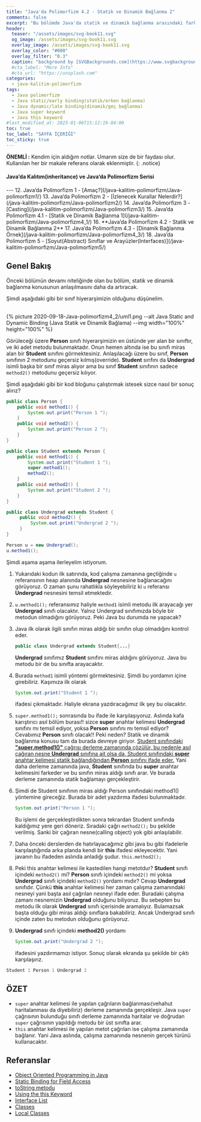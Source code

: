 ```yaml
---
title: "Java'da Polimorfizm 4.2 - Statik ve Dinamik Bağlanma 2"
comments: false
excerpt: "Bu bölümde Java'da statik ve dinamik bağlanma arasındaki farkları ele almaya devam edecek, konunun daha iyi anlaşılması için farklı bir örneği ele alacağız."
header:
  teaser: "/assets/images/svg-book11.svg"
  og_image: /assets/images/svg-book11.svg
  overlay_image: /assets/images/svg-book11.svg
  overlay_color: "#000"
  overlay_filter: "0.3"
  caption: "background by [SVGBackgrounds.com](https://www.svgbackgrounds.com/)"
  #cta_label: "More Info"
  #cta_url: "https://unsplash.com"
categories:
  - java-kalitim-polimorfizm
tags:
  - Java polimorfizm
  - Java static/early binding(statik/erken bağlanma)
  - Java dynamic/late binding(dinamik/geç bağlanma)
  - Java super keyword
  - Java this keyword
#last_modified_at: 2023-01-06T15:12:19-04:00
toc: true
toc_label: "SAYFA İÇERİĞİ"
toc_sticky: true
---
```




**ÖNEMLİ :** Kendim için aldığım notlar. Umarım size de bir faydası olur. Kullanılan her bir makale referans olarak eklenmiştir.
{: .notice}

<div class="notice--info" markdown="1">
<h4 class="no_toc"><i class="fas fa-lightbulb"></i> Java’da Kalıtım(inheritance) ve Java’da Polimorfizm Serisi</h4>
---
12. Java’da Polimorfizm 1 - [Amaç?](/java-kalitim-polimorfizm/Java-polimorfizm1/)
13. Java’da Polimorfizm 2 - [İzlenecek Kurallar Nelerdir?](/java-kalitim-polimorfizm/Java-polimorfizm2/)
14. Java’da Polimorfizm 3 - [Casting](/java-kalitim-polimorfizm/Java-polimorfizm3/)
15. Java’da Polimorfizm 4.1 - [Statik ve Dinamik Bağlanma 1](/java-kalitim-polimorfizm/Java-polimorfizm4_1/)
16. **Java’da Polimorfizm 4.2 - Statik ve Dinamik Bağlanma 2**
17. Java’da Polimorfizm 4.3 - [Dinamik Bağlanma Örnek](/java-kalitim-polimorfizm/Java-polimorfizm4_3/)
18. Java’da Polimorfizm 5 - [Soyut(Abstract) Sınıflar ve Arayüzler(Interfaces)](/java-kalitim-polimorfizm/Java-polimorfizm5/)
</div>

## Genel Bakış

Önceki bölümün devamı niteliğinde olan bu bölüm, statik ve dinamik bağlanma konusunun anlaşılmasını daha da artıracak.

Şimdi aşağıdaki gibi bir sınıf hiyerarşimizin olduğunu düşünelim.


<br/>{% picture 2020-09-18-Java-polimorfizm4_2/uml1.png --alt Java Static and Dynamic Binding (Java Statik ve Dinamik Bağlama) --img width="100%" height="100%" %}<br/>


Görüleceği üzere **Person** sınıfı hiyerarşimizin en üstünde yer alan bir sınıftır, ve iki adet metodu bulunmaktadır. Onun hemen altında ise bu sınıfı miras alan bir **Student** sınıfını görmektesiniz. Anlaşılacağı üzere bu sınıf, **Person** sınıfının 2 metodunu geçersiz kılmış(override). **Student** sınfını da **Undergrad** isimli başka bir sınıf miras alıyor ama bu sınıf **Student** sınıfının sadece ``method2()`` metodunu geçersiz kılıyor.


Şimdi aşağıdaki gibi bir kod bloğunu çalıştırmak istesek sizce nasıl bir sonuç alırız?

```java
public class Person {
    public void method1() {
        System.out.print("Person 1 ");
    }
    public void method2() {
        System.out.print("Person 2 ");
    }
}
```

```java
public class Student extends Person {
    public void method1() {
        System.out.print("Student 1 ");
        super.method1();
        method2();
    }
    public void method2() {
        System.out.print("Student 2 ");
    }
}
```

```java
public class Undergrad extends Student {
     public void method2() {
         System.out.print("Undergrad 2 ");
     }
}
```

```java
Person u = new Undergrad();
u.method1();
```

Şimdi aşama aşama ilerleyelim istiyorum.

1. Yukarıdaki kodun ilk satırında, kod çalışma zamanına geçtiğinde ``u`` referansının heap alanında **Undergrad** nesnesine bağlanacağını görüyoruz. O zaman şunu rahatlıkla söyleyebiliriz ki ``u`` referansı **Undergrad** nesnesini temsil etmektedir.
2. ``u.method1();`` referansımız haliyle ``method1`` isimli metodu ilk arayacağı yer **Undergrad** sınıfı olacaktır. Yalnız Undergrad sınıfımızda böyle bir metodun olmadığını görüyoruz. Peki Java bu durumda ne yapacak?
3. Java ilk olarak ilgili sınıfın miras aldığı bir sınıfın olup olmadığını kontrol eder.

    ```java
    public class Undergrad extends Student{...}
    ```
    **Undergrad** sınıfımız **Student** sınıfını miras aldığını görüyoruz. Java bu metodu bir de bu sınıfta arayacaktır.
4. Burada ``method1`` isimli yöntemi görmektesiniz. Şimdi bu yordamın içine girebiliriz. Kaşımıza ilk olarak

    ```java
    System.out.print("Student 1 ");
    ```
    ifadesi çıkmaktadır. Haliyle ekrana yazdıracağımız ilk şey bu olacaktır.
5. ``super.method1();`` sonrasında bu ifade ile karşılaşıyoruz. Aslında kafa karıştırıcı asıl bölüm burası!! sizce **super** anahtar kelimesi **Undergrad** sınıfını mı temsil ediyor, yoksa **Person** sınıfını mı temsil ediyor? Cevabımız **Person** sınıfı olacak!! Peki neden? Statik ve dinamik bağlanma konusu tam da burada devreye giriyor. <u>Student sınıfındaki <b>"super.method1()"</b> çağrısı derleme zamanında çözülür, bu nedenle asıl çağıran nesne <b>Undergrad</b> sınıfına ait olsa da, Student sınıfındaki <b>super</b> anahtar kelimesi statik bağlandığından <b>Person</b> sınıfını ifade eder.</u> Yani daha derleme zamanında java, **Student** sınıfında bu **super** anahtar kelimesini farkeder ve bu sınıfın miras aldığı sınıfı arar. Ve burada derleme zamanında statik bağlamayı gerçekleştirir.
6. Şimdi de Student sınıfının miras aldığı Person sınıfındaki method1() yöntemine gireceğiz. Burada bir adet yazdırma ifadesi bulunmaktadır.

    ```java
    System.out.print("Person 1 ");
    ```
    Bu işlemi de gerçekleştirdikten sonra tekrardan Student sınıfında kaldığımız yere geri döneriz. Sıradaki çağrı ``method2();`` bu şekilde verilmiş. Sanki bir çağıran nesne(calling object) yok gibi anlaşılabilir.
6. Daha önceki derslerden de hatırlayacağımız gibi java bu gibi ifadelerle karşılaştığında arka planda kendi bir **this** ifadesi ekleyecektir. Yani javanın bu ifadeden aslında anladığı şudur.  ``this.method2();``
7. Peki this anahtar kelimesi ile kastedilen hangi metotdur? **Student** sınıfı içindeki ``method2()`` mi? **Person** sınıfı içindeki ``method2()`` mi yoksa **Undergrad** sınıfı içindeki ``method2()`` yordamı mıdır? Cevap **Undergrad** sınıfıdır. Çünkü **this** anahtar kelimesi her zaman çalışma zamanındaki nesneyi yani başta asıl çağrılan nesneyi ifade eder. Buradaki çalışma zamanı nesnemizin **Undergrad** olduğunu biliyoruz. Bu sebepten bu metodu ilk olarak **Undergrad** sınıfı içerisinde aramalıyız. Bulamazsak başta olduğu gibi miras aldığı sınıflara bakabiliriz. Ancak Undergrad sınıfı içinde zaten bu metodun olduğunu görüyoruz.
8. **Undergrad** sınıfı içindeki **method2()** yordamı

    ```java
    System.out.print("Undergrad 2 ");
    ```
    ifadesini yazdırmamızı istiyor. Sonuç olarak ekranda şu şekilde bir çıktı karşılaşırız.

```java
Student 1 Person 1 Undergrad 2
```

## ÖZET

* ``super`` anahtar kelimesi ile yapılan çağrıların bağlanması(vehahut haritalanması da diyebiliriz) derleme zamanında gerçekleşir. Java ``super`` çağrısının bulunduğu sınıfı derleme zamanında haritalar ve doğrudan ``super`` çağrısının yapıldığı metodu bir üst sınıfta arar.
* ``this`` anahtar kelimesi ile yapılan metot çağrıları ise çalışma zamanında bağlanır. Yani Java aslında, çalışma zamanında nesnenin gerçek türünü kullanacaktır.



## Referanslar
* [Object Oriented Programming in Java](https://www.coursera.org/learn/object-oriented-java?specialization=java-object-oriented)
* [Static Binding for Field Access](https://docs.oracle.com/javase/specs/jls/se13/html/jls-15.html#d5e25867)
* [toString metodu](https://docs.oracle.com/javase/7/docs/api/java/lang/Object.html#toString())
* [Using the this Keyword](https://docs.oracle.com/javase/tutorial/java/javaOO/thiskey.html)
* [Interface List](https://docs.oracle.com/javase/6/docs/api/java/util/List.html)
* [Classes](https://docs.oracle.com/javase/specs/jls/se6/html/classes.html)
* [Local Classes](https://docs.oracle.com/javase/tutorial/java/javaOO/localclasses.html)
